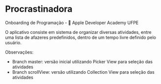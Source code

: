 # Procrastinadora

Onboarding de Programação -  Apple Developer Academy UFPE

O aplicativo consiste em sistema de organizar diversas atividades, entre uma lista de afazeres predefinidos, dentro de um tempo livre definido pelo usuário.

Observações:
- Branch master: versão inicial utilizando Picker View para seleção das atividades
- Branch scrollView: versão utilizando Collection View para seleção das atividades
